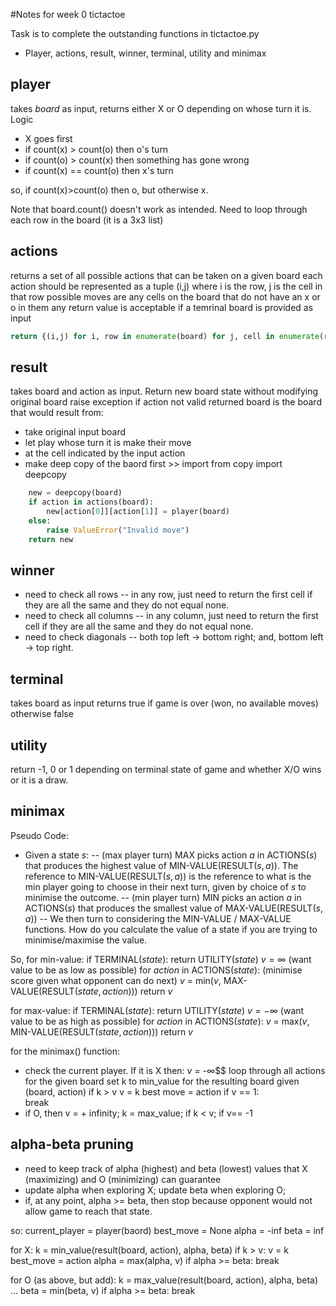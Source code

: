 #Notes for week 0 tictactoe

Task is to complete the outstanding functions in tictactoe.py
- Player, actions, result, winner, terminal, utility and minimax

## player
takes $board$ as input, returns either X or O depending on whose turn it is.
Logic
- X goes first
- if count(x) > count(o) then o's turn
- if count(o) > count(x) then something has gone wrong
- if count(x) == count(o) then x's turn

so, if count(x)>count(o) then o, but otherwise x.

Note that board.count() doesn't work as intended. Need to loop through each row in the board (it is a 3x3 list)

## actions
returns a set of all possible actions that can be taken on a given board
each action should be represented as a tuple (i,j) where i is the row, j is the cell in that row
possible moves are any cells on the board that do not have an x or o in them
any return value is acceptable if a temrinal board is provided as input

```python
return {(i,j) for i, row in enumerate(board) for j, cell in enumerate(row) if cell is None}
```

## result
takes board and action as input. Return new board state without modifying original board
raise exception if action not valid
returned board is the board that would result from:

- take original input board
- let play whose turn it is make their move
- at the cell indicated by the input action
- make deep copy of the baord first >> import from copy import deepcopy

```python
    new = deepcopy(board)
    if action in actions(board):
        new[action[0]][action[1]] = player(board)
    else:
        raise ValueError("Invalid move")
    return new
```

## winner
- need to check all rows
-- in any row, just need to return the first cell if they are all the same and they do not equal none.
- need to check all columns
-- in any column, just need to return the first cell if they are all the same and they do not equal none.
- need to check diagonals
-- both top left -> bottom right; and, bottom left -> top right.

## terminal
takes board as input
returns true if game is over (won, no available moves) otherwise false

## utility
return -1, 0 or 1 depending on terminal state of game and whether X/O wins or it is a draw.

## minimax
Pseudo Code:
- Given a state $s$:
-- (max player turn) MAX picks action $a$ in ACTIONS($s$) that produces the highest value of MIN-VALUE(RESULT($s, a$)). The reference to MIN-VALUE(RESULT($s, a$)) is the reference to what is the min player going to choose in their next turn, given by choice of $s$ to minimise the outcome.
-- (min player turn) MIN picks an action $a$ in ACTIONS($s$) that produces the smallest value of MAX-VALUE(RESULT($s, a$))
-- We then turn to considering the MIN-VALUE / MAX-VALUE functions. How do you calculate the value of a state if you are trying to minimise/maximise the value.

So, for min-value:
if TERMINAL($state$): 
        return UTILITY($state$) 
    $v = ∞$ (want value to be as low as possible) 
    for $action$ in ACTIONS($state$): (minimise score given what opponent can do next) 
        $v$ = min($v$, MAX-VALUE(RESULT($state,action$))) 
    return $v$ 

for max-value:
if TERMINAL($state$):
    return UTILITY($state$)
    $v = -∞$ (want value to be as high as possible)
    for $action$ in ACTIONS($state$):
        $v$ = max($v$, MIN-VALUE(RESULT($state,action$)))
    return $v$

for the minimax() function:
- check the current player. If it is X then:
    $v$ = -∞$$
    loop through all actions for the given board
        set k to min_value for the resulting board given (board, action)
        if k > v
            v = k
            best move = action
            if v == 1:  
                break
- if O, then v = + infinity; k = max_value; if k < v; if v== -1

## alpha-beta pruning
- need to keep track of alpha (highest) and beta (lowest) values that X (maximizing) and O (minimizing) can guarantee
- update alpha when exploring X; update beta when exploring O;
- if, at any point, alpha >= beta, then stop because opponent would not allow game to reach that state.

so:
current_player = player(baord)
best_move = None
alpha = -inf
beta = inf

for X:
k = min_value(result(board, action), alpha, beta)
if k > v:
    v = k
    best_move = action
alpha = max(alpha, v)
if alpha >= beta:
    break

for O (as above, but add):
k = max_value(result(board, action), alpha, beta)
...
beta = min(beta, v)
if alpha >= beta:
    break
